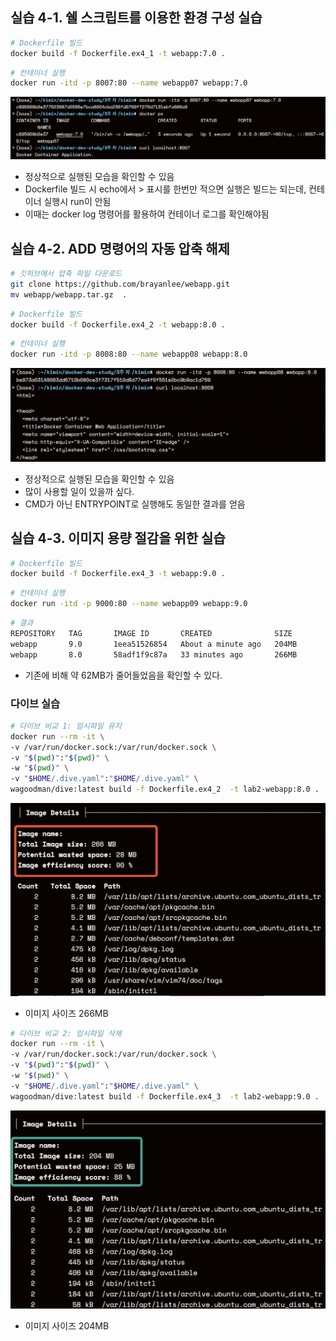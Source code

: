 

## 실습 4-1. 쉘 스크립트를 이용한 환경 구성 실습

```bash
# Dockerfile 빌드
docker build -f Dockerfile.ex4_1 -t webapp:7.0 .
```

```bash
# 컨테이너 실행
docker run -itd -p 8007:80 --name webapp07 webapp:7.0
```

![image-20230511234208774](assets/image-20230511234208774.png)


- 정상적으로 실행된 모습을 확인할 수 있음
- Dockerfile 빌드 시 echo에서 > 표시를 한번만 적으면 실행은 빌드는 되는데, 컨테이너 실행시 run이 안됨
- 이때는 docker log 명령어를 활용하여 컨테이너 로그를 확인해야됨

## 실습 4-2. ADD 명령어의 자동 압축 해제

```bash
# 깃허브에서 압축 파일 다운로드
git clone https://github.com/brayanlee/webapp.git
mv webapp/webapp.tar.gz  .
```

```bash
# Dockerfile 빌드
docker build -f Dockerfile.ex4_2 -t webapp:8.0 .
```

```bash
# 컨테이너 실행
docker run -itd -p 8008:80 --name webapp08 webapp:8.0
```

![image-20230511234142392](assets/image-20230511234142392.png)

- 정상적으로 실행된 모습을 확인할 수 있음
- 많이 사용할 일이 있을까 싶다. 
- CMD가 아닌 ENTRYPOINT로 실행해도 동일한 결과를 얻음

## 실습 4-3. 이미지 용량 절감을 위한 실습

```bash
# Dockerfile 빌드
docker build -f Dockerfile.ex4_3 -t webapp:9.0 .
```

```bash
# 컨테이너 실행
docker run -itd -p 9000:80 --name webapp09 webapp:9.0
```

```bash
# 결과
REPOSITORY   TAG       IMAGE ID       CREATED              SIZE
webapp       9.0       1eea51526854   About a minute ago   204MB
webapp       8.0       58adf1f9c87a   33 minutes ago       266MB
```

- 기존에 비해 약 62MB가 줄어들었음을 확인할 수 있다.

### 다이브 실습

```bash
# 다이브 비교 1: 임시파일 유지
docker run --rm -it \
-v /var/run/docker.sock:/var/run/docker.sock \
-v "$(pwd)":"$(pwd)" \
-w "$(pwd)" \
-v "$HOME/.dive.yaml":"$HOME/.dive.yaml" \
wagoodman/dive:latest build -f Dockerfile.ex4_2  -t lab2-webapp:8.0 .
```

![image-20230511233730419](assets/image-20230511233730419.png)

- 이미지 사이즈 266MB

```bash
# 다이브 비교 2: 임시파일 삭제
docker run --rm -it \
-v /var/run/docker.sock:/var/run/docker.sock \
-v "$(pwd)":"$(pwd)" \
-w "$(pwd)" \
-v "$HOME/.dive.yaml":"$HOME/.dive.yaml" \
wagoodman/dive:latest build -f Dockerfile.ex4_3  -t lab2-webapp:9.0 .
```

![image-20230511234052925](assets/image-20230511234052925.png)

- 이미지 사이즈 204MB
